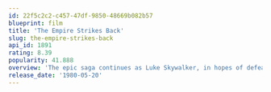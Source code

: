 ```yaml
---
id: 22f5c2c2-c457-47df-9850-48669b082b57
blueprint: film
title: 'The Empire Strikes Back'
slug: the-empire-strikes-back
api_id: 1891
rating: 8.39
popularity: 41.888
overview: 'The epic saga continues as Luke Skywalker, in hopes of defeating the evil Galactic Empire, learns the ways of the Jedi from aging master Yoda. But Darth Vader is more determined than ever to capture Luke. Meanwhile, rebel leader Princess Leia, cocky Han Solo, Chewbacca, and droids C-3PO and R2-D2 are thrown into various stages of capture, betrayal and despair.'
release_date: '1980-05-20'
---
```

